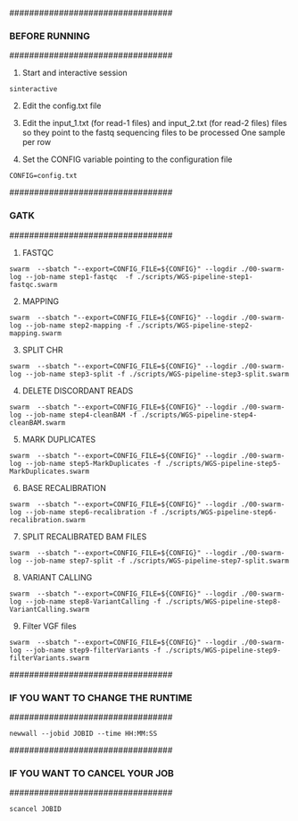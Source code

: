 #################################
### BEFORE RUNNING
#################################

1) Start and interactive session
```
sinteractive
```

2) Edit the config.txt file 

3) Edit the input_1.txt (for read-1 files) and input_2.txt (for read-2 files) files so they point to the fastq sequencing files to be processed
   One sample per row 

4) Set the CONFIG variable pointing to the configuration file
```
CONFIG=config.txt
```

#################################
### GATK
#################################

1) FASTQC
```
swarm  --sbatch "--export=CONFIG_FILE=${CONFIG}" --logdir ./00-swarm-log --job-name step1-fastqc  -f ./scripts/WGS-pipeline-step1-fastqc.swarm
```

2) MAPPING
```
swarm  --sbatch "--export=CONFIG_FILE=${CONFIG}" --logdir ./00-swarm-log --job-name step2-mapping -f ./scripts/WGS-pipeline-step2-mapping.swarm
```

3) SPLIT CHR
```
swarm  --sbatch "--export=CONFIG_FILE=${CONFIG}" --logdir ./00-swarm-log --job-name step3-split -f ./scripts/WGS-pipeline-step3-split.swarm
```

4) DELETE DISCORDANT READS
```
swarm  --sbatch "--export=CONFIG_FILE=${CONFIG}" --logdir ./00-swarm-log --job-name step4-cleanBAM -f ./scripts/WGS-pipeline-step4-cleanBAM.swarm
```

5) MARK DUPLICATES
```
swarm  --sbatch "--export=CONFIG_FILE=${CONFIG}" --logdir ./00-swarm-log --job-name step5-MarkDuplicates -f ./scripts/WGS-pipeline-step5-MarkDuplicates.swarm
```

6) BASE RECALIBRATION
```
swarm  --sbatch "--export=CONFIG_FILE=${CONFIG}" --logdir ./00-swarm-log --job-name step6-recalibration -f ./scripts/WGS-pipeline-step6-recalibration.swarm
```

7) SPLIT RECALIBRATED BAM FILES
```
swarm  --sbatch "--export=CONFIG_FILE=${CONFIG}" --logdir ./00-swarm-log --job-name step7-split -f ./scripts/WGS-pipeline-step7-split.swarm
```

8) VARIANT CALLING
```
swarm  --sbatch "--export=CONFIG_FILE=${CONFIG}" --logdir ./00-swarm-log --job-name step8-VariantCalling -f ./scripts/WGS-pipeline-step8-VariantCalling.swarm
```

9) Filter VGF files
```
swarm  --sbatch "--export=CONFIG_FILE=${CONFIG}" --logdir ./00-swarm-log --job-name step9-filterVariants -f ./scripts/WGS-pipeline-step9-filterVariants.swarm
```


#################################
### IF YOU WANT TO CHANGE THE RUNTIME
#################################
```
newwall --jobid JOBID --time HH:MM:SS
```

#################################
### IF YOU WANT TO CANCEL YOUR JOB
#################################
```
scancel JOBID
```

